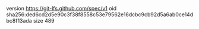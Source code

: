 version https://git-lfs.github.com/spec/v1
oid sha256:ded6cd2d5e90c3f38f8558c53e79562e16dcbc9cb92d5a6ab0ce14dbc8f13ada
size 489
